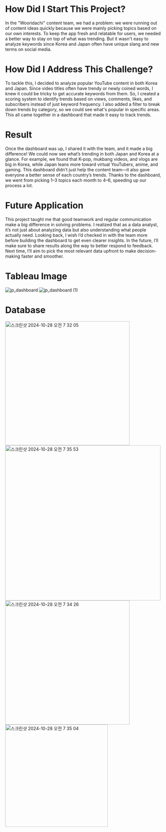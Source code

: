 # How Did I Start This Project?
In the "Wooridachi" content team, we had a problem: we were running out of content ideas quickly because we were mainly picking topics based on our own interests. To keep the app fresh and relatable for users, we needed a better way to stay on top of what was trending. But it wasn't easy to analyze keywords since Korea and Japan often have unique slang and new terms on social media.

# How Did I Address This Challenge?
To tackle this, I decided to analyze popular YouTube content in both Korea and Japan. Since video titles often have trendy or newly coined words, I knew it could be tricky to get accurate keywords from them. So, I created a scoring system to identify trends based on views, comments, likes, and subscribers instead of just keyword frequency. I also added a filter to break down trends by category, so we could see what's popular in specific areas. This all came together in a dashboard that made it easy to track trends.

# Result
Once the dashboard was up, I shared it with the team, and it made a big difference! We could now see what’s trending in both Japan and Korea at a glance. For example, we found that K-pop, mukbang videos, and vlogs are big in Korea, while Japan leans more toward virtual YouTubers, anime, and gaming. This dashboard didn’t just help the content team—it also gave everyone a better sense of each country’s trends. Thanks to the dashboard, we went from picking 1–3 topics each month to 4–6, speeding up our process a lot.

# Future Application
This project taught me that good teamwork and regular communication make a big difference in solving problems. I realized that as a data analyst, it’s not just about analyzing data but also understanding what people actually need. Looking back, I wish I’d checked in with the team more before building the dashboard to get even clearer insights. In the future, I’ll make sure to share results along the way to better respond to feedback. Next time, I’ll aim to pick the most relevant data upfront to make decision-making faster and smoother.

# Tableau Image
![jp_dashboard](https://github.com/user-attachments/assets/5535173f-2916-41e9-8cfb-269994c87a44)
![jp_dashboard (1)](https://github.com/user-attachments/assets/0eef39bf-dc1c-4170-bdae-0b2c8d6def97)

# Database 
<img width="400" alt="스크린샷 2024-10-28 오전 7 32 05" src="https://github.com/user-attachments/assets/06df01dc-6e3d-449c-81e8-785831e0caa4">
<img width="500" alt="스크린샷 2024-10-28 오전 7 35 53" src="https://github.com/user-attachments/assets/cc267c61-f3af-4314-855f-5fa8f12f54d8">
<img width="400" alt="스크린샷 2024-10-28 오전 7 34 26" src="https://github.com/user-attachments/assets/9f316ad7-03f0-4912-9551-c32dad9850b0">
<img width="330" alt="스크린샷 2024-10-28 오전 7 35 04" src="https://github.com/user-attachments/assets/24eca261-a66c-4481-83b1-1057b9a26037">
